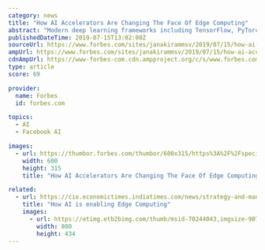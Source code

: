 ```yaml
---
category: news
title: "How AI Accelerators Are Changing The Face Of Edge Computing"
abstract: "Modern deep learning frameworks including TensorFlow, PyTorch, Apache MXNet and Microsoft CNTK are designed to take advantage of the underlying GPUs for accelerating the training process. When compared to the enterprise data center and public cloud ..."
publishedDateTime: 2019-07-15T13:02:00Z
sourceUrl: https://www.forbes.com/sites/janakirammsv/2019/07/15/how-ai-accelerators-are-changing-the-face-of-edge-computing/
ampUrl: https://www.forbes.com/sites/janakirammsv/2019/07/15/how-ai-accelerators-are-changing-the-face-of-edge-computing/amp/
cdnAmpUrl: https://www-forbes-com.cdn.ampproject.org/c/s/www.forbes.com/sites/janakirammsv/2019/07/15/how-ai-accelerators-are-changing-the-face-of-edge-computing/amp/
type: article
score: 69

provider:
  name: Forbes
  id: forbes.com

topics:
  - AI
  - Facebook AI

images:
  - url: https://thumbor.forbes.com/thumbor/600x315/https%3A%2F%2Fspecials-images.forbesimg.com%2Fimageserve%2F5d2c084c4c687b00085cab39%2F960x0.jpg
    width: 600
    height: 315
    title: "How AI Accelerators Are Changing The Face Of Edge Computing"

related:
  - url: https://cio.economictimes.indiatimes.com/news/strategy-and-management/how-ai-is-enabling-edge-computing/70244043
    title: "How AI is enabling Edge Computing"
    images:
      - url: https://etimg.etb2bimg.com/thumb/msid-70244043,imgsize-90783,width-800,height-434,overlay-etcio/how-ai-is-enabling-edge-computing.jpg
        width: 800
        height: 434
---
```

